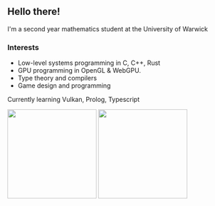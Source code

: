 Hello there!
---

I'm a second year mathematics student at the University of Warwick

### Interests
- Low-level systems programming in C, C++, Rust
- GPU programming in OpenGL & WebGPU.
- Type theory and compilers 
- Game design and programming

Currently learning Vulkan, Prolog, Typescript

<img style="display:inline-block; margin-right" height="200" 
     src="https://github-readme-stats.vercel.app/api/?username=ankrisac&theme=transparent&show_icons=true&custom_title=Github%20Statistics"> 
<img style="display:inline-block" height="200" 
     src="https://github-readme-stats.vercel.app/api/top-langs/?username=ankrisac&langs_count=10&layout=compact&theme=transparent&"> 

